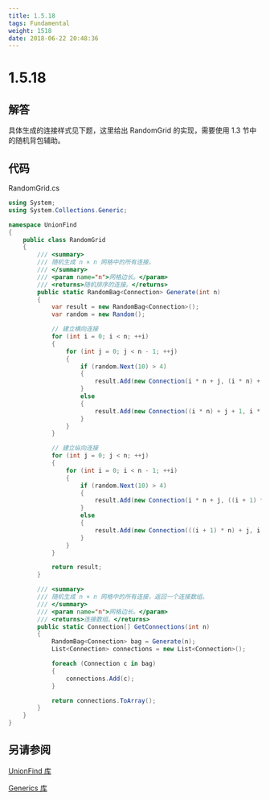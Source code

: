 ```yaml
---
title: 1.5.18
tags: Fundamental
weight: 1518
date: 2018-06-22 20:48:36
---
```


# 1.5.18


## 解答

具体生成的连接样式见下题，这里给出 RandomGrid 的实现，需要使用 1.3 节中的随机背包辅助。

## 代码

RandomGrid.cs

```csharp
using System;
using System.Collections.Generic;

namespace UnionFind
{
    public class RandomGrid
    {
        /// <summary>
        /// 随机生成 n × n 网格中的所有连接。
        /// </summary>
        /// <param name="n">网格边长。</param>
        /// <returns>随机排序的连接。</returns>
        public static RandomBag<Connection> Generate(int n)
        {
            var result = new RandomBag<Connection>();
            var random = new Random();

            // 建立横向连接
            for (int i = 0; i < n; ++i)
            {
                for (int j = 0; j < n - 1; ++j)
                {
                    if (random.Next(10) > 4)
                    {
                        result.Add(new Connection(i * n + j, (i * n) + j + 1));
                    }
                    else
                    {
                        result.Add(new Connection((i * n) + j + 1, i * n + j));
                    }
                }
            }

            // 建立纵向连接
            for (int j = 0; j < n; ++j)
            {
                for (int i = 0; i < n - 1; ++i)
                {
                    if (random.Next(10) > 4)
                    {
                        result.Add(new Connection(i * n + j, ((i + 1) * n) + j));
                    }
                    else
                    {
                        result.Add(new Connection(((i + 1) * n) + j, i * n + j));
                    }
                }
            }

            return result;
        }

        /// <summary>
        /// 随机生成 n × n 网格中的所有连接，返回一个连接数组。
        /// </summary>
        /// <param name="n">网格边长。</param>
        /// <returns>连接数组。</returns>
        public static Connection[] GetConnections(int n)
        {
            RandomBag<Connection> bag = Generate(n);
            List<Connection> connections = new List<Connection>();

            foreach (Connection c in bag)
            {
                connections.Add(c);
            }

            return connections.ToArray();
        }
    }
}
```

## 另请参阅

[UnionFind 库](https://github.com/ikesnowy/Algorithms-4th-Edition-in-Csharp/tree/master/1%20Fundamental/1.5/UnionFind)

[Generics 库](https://github.com/ikesnowy/Algorithms-4th-Edition-in-Csharp/tree/master/1%20Fundamental/1.3/Generics)
